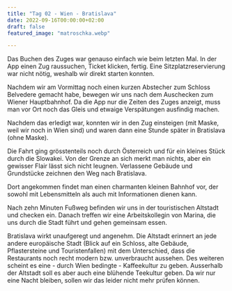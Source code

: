 ```yaml
---
title: "Tag 02 - Wien - Bratislava"
date: 2022-09-16T00:00:00+02:00
draft: false
featured_image: "matroschka.webp"

---
```


Das Buchen des Zuges war genauso einfach wie beim letzten Mal. In der App einen
Zug raussuchen, Ticket klicken, fertig. Eine Sitzplatzreservierung war nicht
nötig, weshalb wir direkt starten konnten.

Nachdem wir am Vormittag noch einen kurzen Abstecher zum Schloss Belvedere
gemacht habe, bewegen wir uns nach dem Auschecken zum Wiener Hauptbahnhof. Da
die App nur die Zeiten des Zuges anzeigt, muss man vor Ort noch das Gleis und
etwaige Verspätungen ausfindig machen.

<!--more-->

Nachdem das erledigt war, konnten wir in den Zug einsteigen (mit Maske, weil wir
noch in Wien sind) und waren dann eine Stunde später in Bratislava (ohne Maske).

Die Fahrt ging grösstenteils noch durch Österreich und für ein kleines Stück
durch die Slowakei. Von der Grenze an sich merkt man nichts, aber ein gewisser
Flair lässt sich nicht leugnen. Verlassene Gebäude und Grundstücke zeichnen den
Weg nach Bratislava.

Dort angekommen findet man einen charmanten kleinen Bahnhof vor, der sowohl mit
Lebensmitteln als auch mit Informationen dienen kann.

Nach zehn Minuten Fußweg befinden wir uns in der touristischen Altstadt und
checken ein. Danach treffen wir eine Arbeitskollegin von Marina, die uns durch
die Stadt führt und gehen gemeinsam essen.

Bratislava wirkt unaufgeregt und angenehm. Die Altstadt erinnert an jede andere
europäische Stadt (Blick auf ein Schloss, alte Gebäude, Pflastersteine und
Touristenfallen) mit dem Unterschied, dass die Restaurants noch recht modern
bzw. unverbraucht aussehen. Des weiteren scheint es eine - durch Wien bedingte -
Kaffeekultur zu geben. Ausserhalb der Altstadt soll es aber auch eine blühende
Teekultur geben. Da wir nur eine Nacht bleiben, sollen wir das leider nicht mehr
prüfen können.
